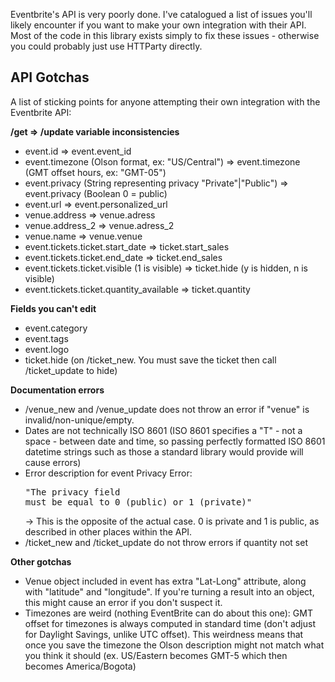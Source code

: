 Eventbrite's API is very poorly done. I've catalogued a list of
issues you'll likely encounter if you want to make your own integration with
their API. Most of the code in this library exists simply to fix these
issues - otherwise you could probably just use HTTParty directly.


API Gotchas 
------------

A list of sticking points for anyone attempting their own integration with the Eventbrite API:


__/get => /update variable inconsistencies__

* event.id => event.event_id
* event.timezone (Olson format, ex: "US/Central") => event.timezone (GMT offset hours, ex: "GMT-05")
* event.privacy (String representing privacy "Private"|"Public") => event.privacy (Boolean 0 = public)
* event.url => event.personalized_url
* venue.address => venue.adress
* venue.address_2 => venue.adress_2
* venue.name => venue.venue
* event.tickets.ticket.start_date => ticket.start_sales
* event.tickets.ticket.end_date => ticket.end_sales
* event.tickets.ticket.visible (1 is visible) => ticket.hide (y is hidden, n is visible)
* event.tickets.ticket.quantity_available => ticket.quantity

__Fields you can't edit__

* event.category
* event.tags
* event.logo
* ticket.hide (on /ticket_new. You must save the ticket then call /ticket_update to hide)

__Documentation errors__

* /venue_new and /venue_update does not throw an error if "venue" is invalid/non-unique/empty.
* Dates are not technically ISO 8601 (ISO 8601 specifies a "T" - not a space - between date and time, so passing perfectly formatted ISO 8601 datetime strings such as those a standard library would provide will cause errors)
* Error description for event Privacy Error: <pre>"The privacy field must be equal to 0 (public) or 1 (private)"</pre> -> This is the opposite of the actual case. 0 is private and 1 is public, as described in other places within the API.
* /ticket_new and /ticket_update do not throw errors if quantity not set

__Other gotchas__

* Venue object included in event has extra "Lat-Long" attribute, along with "latitude" and "longitude". If you're turning a result into an object, this might cause an error if you don't suspect it.
* Timezones are weird (nothing EventBrite can do about this one): GMT offset for timezones is always computed in standard time (don't adjust for Daylight Savings, unlike UTC offset). This weirdness means that once you save the timezone the Olson description might not match what you think it should (ex. US/Eastern becomes GMT-5 which then becomes America/Bogota)
